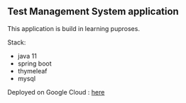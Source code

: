 ## Test Management System application
This application is build in learning puproses.

Stack:
- java 11
- spring boot
- thymeleaf
- mysql

Deployed on Google Cloud : [here](http://35.233.44.154:8080/)
